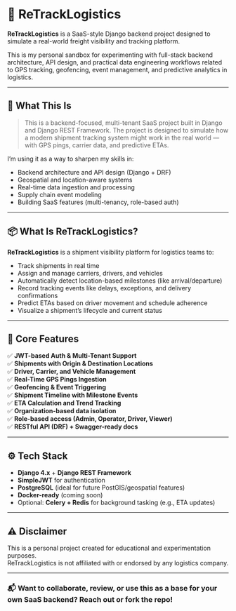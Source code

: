 # 🚚 ReTrackLogistics

**ReTrackLogistics** is a SaaS-style Django backend project designed to simulate a real-world freight visibility and tracking platform.

This is my personal sandbox for experimenting with full-stack backend architecture, API design, and practical data engineering workflows related to GPS tracking, geofencing, event management, and predictive analytics in logistics.

---

## 🧠 What This Is

> This is a backend-focused, multi-tenant SaaS project built in Django and Django REST Framework. The project is designed to simulate how a modern shipment tracking system might work in the real world — with GPS pings, carrier data, and predictive ETAs.

I’m using it as a way to sharpen my skills in:
- Backend architecture and API design (Django + DRF)
- Geospatial and location-aware systems
- Real-time data ingestion and processing
- Supply chain event modeling
- Building SaaS features (multi-tenancy, role-based auth)

---

## 📦 What Is ReTrackLogistics?

**ReTrackLogistics** is a shipment visibility platform for logistics teams to:

- Track shipments in real time
- Assign and manage carriers, drivers, and vehicles
- Automatically detect location-based milestones (like arrival/departure)
- Record tracking events like delays, exceptions, and delivery confirmations
- Predict ETAs based on driver movement and schedule adherence
- Visualize a shipment’s lifecycle and current status

---

## 🔑 Core Features

✅ **JWT-based Auth & Multi-Tenant Support**  
✅ **Shipments with Origin & Destination Locations**  
✅ **Driver, Carrier, and Vehicle Management**  
✅ **Real-Time GPS Pings Ingestion**  
✅ **Geofencing & Event Triggering**  
✅ **Shipment Timeline with Milestone Events**  
✅ **ETA Calculation and Trend Tracking**  
✅ **Organization-based data isolation**  
✅ **Role-based access (Admin, Operator, Driver, Viewer)**  
✅ **RESTful API (DRF) + Swagger-ready docs**

---

## ⚙️ Tech Stack

- **Django 4.x** + **Django REST Framework**
- **SimpleJWT** for authentication
- **PostgreSQL** (ideal for future PostGIS/geospatial features)
- **Docker-ready** (coming soon)
- Optional: **Celery + Redis** for background tasking (e.g., ETA updates)

---

## ⚠️ Disclaimer

This is a personal project created for educational and experimentation purposes.  
ReTrackLogistics is not affiliated with or endorsed by any logistics company.

---

### 📬 Want to collaborate, review, or use this as a base for your own SaaS backend? Reach out or fork the repo!
